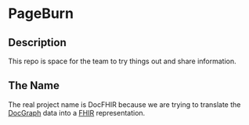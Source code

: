 # PageBurn

## Description

This repo is space for the team to try things out and share information.

## The Name

The real project name is DocFHIR because we are trying to translate the [DocGraph](http://www.docgraph.com/) data into a [FHIR](https://www.hl7.org/fhir/) representation.
